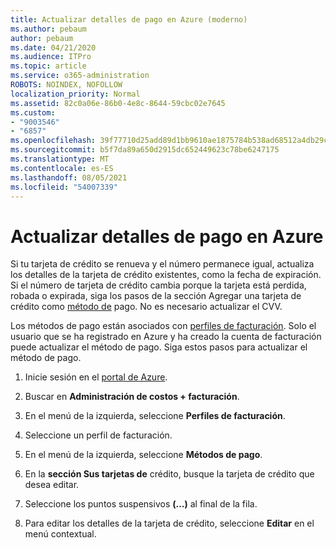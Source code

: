 ```yaml
---
title: Actualizar detalles de pago en Azure (moderno)
ms.author: pebaum
author: pebaum
ms.date: 04/21/2020
ms.audience: ITPro
ms.topic: article
ms.service: o365-administration
ROBOTS: NOINDEX, NOFOLLOW
localization_priority: Normal
ms.assetid: 82c0a06e-86b0-4e8c-8644-59cbc02e7645
ms.custom:
- "9003546"
- "6857"
ms.openlocfilehash: 39f77710d25add89d1bb9610ae1875784b538ad68512a4db29c1388e53e0fd75
ms.sourcegitcommit: b5f7da89a650d2915dc652449623c78be6247175
ms.translationtype: MT
ms.contentlocale: es-ES
ms.lasthandoff: 08/05/2021
ms.locfileid: "54007339"
---
```

# <a name="update-payment-details-in-azure"></a>Actualizar detalles de pago en Azure

Si tu tarjeta de crédito se renueva y el número permanece igual, actualiza los detalles de la tarjeta de crédito existentes, como la fecha de expiración. Si el número de tarjeta de crédito cambia porque la tarjeta está perdida, robada o expirada, siga los pasos de la sección Agregar una tarjeta de crédito como [método de](https://docs.microsoft.com/azure/cost-management-billing/manage/change-credit-card?WT.mc_id=Portal-Microsoft_Azure_Support#addcard) pago. No es necesario actualizar el CVV.

Los métodos de pago están asociados con [perfiles de facturación](https://docs.microsoft.com/azure/billing/billing-how-to-change-credit-card?WT.mc_id=Portal-Microsoft_Azure_Support#change-payment-method-for-a-billing-profile). Solo el usuario que se ha registrado en Azure y ha creado la cuenta de facturación puede actualizar el método de pago. Siga estos pasos para actualizar el método de pago.

1. Inicie sesión en el [portal de Azure](https://portal.azure.com/).

2. Buscar en **Administración de costos + facturación**.

3. En el menú de la izquierda, seleccione **Perfiles de facturación**.

4. Seleccione un perfil de facturación.

5. En el menú de la izquierda, seleccione **Métodos de pago**.

6. En la **sección Sus tarjetas de** crédito, busque la tarjeta de crédito que desea editar.
7. Seleccione los puntos suspensivos **(...)** al final de la fila.

8. Para editar los detalles de la tarjeta de crédito, seleccione  **Editar**  en el menú contextual.

